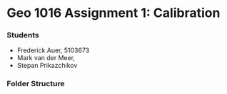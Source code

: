 # Geo 1016 Assignment 1: Calibration
### Students
- Frederick Auer, 5103673
- Mark van der Meer,
- Stepan Prikazchikov

### Folder Structure
```

```

